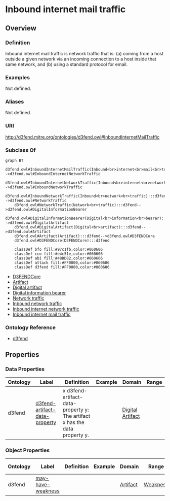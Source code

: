 # Inbound internet mail traffic

## Overview

### Definition
Inbound internet mail traffic is network traffic that is: (a) coming from a host outside a given network via an incoming connection to a host inside that same network, and (b) using a standard protocol for email.

### Examples
Not defined.

### Aliases
Not defined.

### URI
http://d3fend.mitre.org/ontologies/d3fend.owl#InboundInternetMailTraffic

### Subclass Of
```mermaid
graph BT
    d3fend.owl#InboundInternetMailTraffic(Inbound<br>internet<br>mail<br>traffic):::d3fend-->d3fend.owl#InboundInternetNetworkTraffic
    d3fend.owl#InboundInternetNetworkTraffic(Inbound<br>internet<br>network<br>traffic):::d3fend-->d3fend.owl#InboundNetworkTraffic
    d3fend.owl#InboundNetworkTraffic(Inbound<br>network<br>traffic):::d3fend-->d3fend.owl#NetworkTraffic
    d3fend.owl#NetworkTraffic(Network<br>traffic):::d3fend-->d3fend.owl#DigitalInformationBearer
    d3fend.owl#DigitalInformationBearer(Digital<br>information<br>bearer):::d3fend-->d3fend.owl#DigitalArtifact
    d3fend.owl#DigitalArtifact(Digital<br>artifact):::d3fend-->d3fend.owl#Artifact
    d3fend.owl#Artifact(Artifact):::d3fend-->d3fend.owl#D3FENDCore
    d3fend.owl#D3FENDCore(D3FENDCore):::d3fend
    
    classDef bfo fill:#97c1fb,color:#060606
    classDef cco fill:#e4c51e,color:#060606
    classDef abi fill:#48DD82,color:#060606
    classDef attack fill:#FF0000,color:#060606
    classDef d3fend fill:#FF0000,color:#060606
```

- [D3FENDCore](/docs/ontology/reference/model/D3FENDCore/D3FENDCore.md)
- [Artifact](/docs/ontology/reference/model/D3FENDCore/Artifact/Artifact.md)
- [Digital artifact](/docs/ontology/reference/model/D3FENDCore/Artifact/Digital%20artifact/Digital%20artifact.md)
- [Digital information bearer](/docs/ontology/reference/model/D3FENDCore/Artifact/Digital%20artifact/Digital%20information%20bearer/Digital%20information%20bearer.md)
- [Network traffic](/docs/ontology/reference/model/D3FENDCore/Artifact/Digital%20artifact/Digital%20information%20bearer/Network%20traffic/Network%20traffic.md)
- [Inbound network traffic](/docs/ontology/reference/model/D3FENDCore/Artifact/Digital%20artifact/Digital%20information%20bearer/Network%20traffic/Inbound%20network%20traffic/Inbound%20network%20traffic.md)
- [Inbound internet network traffic](/docs/ontology/reference/model/D3FENDCore/Artifact/Digital%20artifact/Digital%20information%20bearer/Network%20traffic/Inbound%20network%20traffic/Inbound%20internet%20network%20traffic/Inbound%20internet%20network%20traffic.md)
- [Inbound internet mail traffic](/docs/ontology/reference/model/D3FENDCore/Artifact/Digital%20artifact/Digital%20information%20bearer/Network%20traffic/Inbound%20network%20traffic/Inbound%20internet%20network%20traffic/Inbound%20internet%20mail%20traffic/Inbound%20internet%20mail%20traffic.md)


### Ontology Reference
- [d3fend](http://d3fend.mitre.org/ontologies/d3fend.owl#)

## Properties
### Data Properties
| Ontology | Label | Definition | Example | Domain | Range |
|----------|-------|------------|---------|--------|-------|
| d3fend | [d3fend-artifact-data-property](http://d3fend.mitre.org/ontologies/d3fend.owl#d3fend-artifact-data-property) | x d3fend-artifact-data-property y: The artifact x has the data property y. |  | [Digital Artifact](/docs/ontology/reference/model/D3FENDCore/Artifact/Digital%20artifact/Digital%20artifact.md) | []() |

### Object Properties
| Ontology | Label | Definition | Example | Domain | Range | Inverse Of |
|----------|-------|------------|---------|--------|-------|------------|
| d3fend | [may-have-weakness](http://d3fend.mitre.org/ontologies/d3fend.owl#may-have-weakness) |  |  | [Artifact](/docs/ontology/reference/model/D3FENDCore/Artifact/Artifact.md) | [Weakness](/docs/ontology/reference/model/D3FENDCore/Weakness/Weakness.md) | []() |

